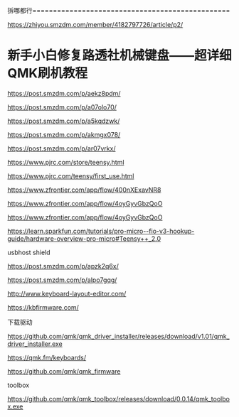 拆哪都行================================================

https://zhiyou.smzdm.com/member/4182797726/article/p2/



# 新手小白修复路透社机械键盘——超详细QMK刷机教程

https://post.smzdm.com/p/aekz8pdm/





https://post.smzdm.com/p/a07olo70/

https://post.smzdm.com/p/a5kqdzwk/



https://post.smzdm.com/p/akmgx078/

https://post.smzdm.com/p/ar07vrkx/



https://www.pjrc.com/store/teensy.html

https://www.pjrc.com/teensy/first_use.html



https://www.zfrontier.com/app/flow/400nXExavNR8

https://www.zfrontier.com/app/flow/4oyGyvGbzQoO

https://www.zfrontier.com/app/flow/4oyGyvGbzQoO



https://learn.sparkfun.com/tutorials/pro-micro--fio-v3-hookup-guide/hardware-overview-pro-micro#Teensy++_2.0



usbhost shield

https://post.smzdm.com/p/apzk2q6x/

https://post.smzdm.com/p/alpo7gqg/







http://www.keyboard-layout-editor.com/

https://kbfirmware.com/

下载驱动

https://github.com/qmk/qmk_driver_installer/releases/download/v1.01/qmk_driver_installer.exe

https://qmk.fm/keyboards/

https://github.com/qmk/qmk_firmware

toolbox

https://github.com/qmk/qmk_toolbox/releases/download/0.0.14/qmk_toolbox.exe